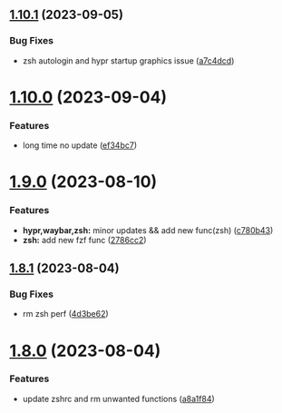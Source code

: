 ## [1.10.1](https://github.com/aayushrathor/dotfiles/compare/v1.10.0...v1.10.1) (2023-09-05)


### Bug Fixes

* zsh autologin and hypr startup graphics issue ([a7c4dcd](https://github.com/aayushrathor/dotfiles/commit/a7c4dcd6537ede0263cb8e19720cf20fb89b2ff1))



# [1.10.0](https://github.com/aayushrathor/dotfiles/compare/v1.9.0...v1.10.0) (2023-09-04)


### Features

* long time no update ([ef34bc7](https://github.com/aayushrathor/dotfiles/commit/ef34bc724a604fd5f5b043fffdb794cadbf196b0))



# [1.9.0](https://github.com/aayushrathor/dotfiles/compare/v1.8.1...v1.9.0) (2023-08-10)


### Features

* **hypr,waybar,zsh:** minor updates && add new func(zsh) ([c780b43](https://github.com/aayushrathor/dotfiles/commit/c780b43d000be67939b78158d319aa769b52bda8))
* **zsh:** add new fzf func ([2786cc2](https://github.com/aayushrathor/dotfiles/commit/2786cc2641d8b5c941eaf041d16d4c48d6288b73))



## [1.8.1](https://github.com/aayushrathor/dotfiles/compare/v1.8.0...v1.8.1) (2023-08-04)


### Bug Fixes

* rm zsh perf ([4d3be62](https://github.com/aayushrathor/dotfiles/commit/4d3be625a7650bd5b874f9de709e8921f08fb017))



# [1.8.0](https://github.com/aayushrathor/dotfiles/compare/v1.7.0...v1.8.0) (2023-08-04)


### Features

* update zshrc and rm unwanted functions ([a8a1f84](https://github.com/aayushrathor/dotfiles/commit/a8a1f84cb70134c6bd656c433ef296c59bff39a6))



